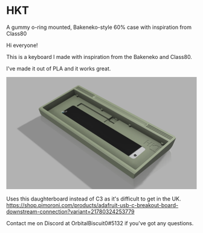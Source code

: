 # HKT
A gummy o-ring mounted, Bakeneko-style 60% case with inspiration from Class80

Hi everyone!

This is a keyboard I made with inspiration from the Bakeneko and Class80. 

I've made it out of PLA and it works great. 

![Alt text](Renders/Render%202.png)

Uses this daughterboard instead of C3 as it's difficult to get in the UK. 
https://shop.pimoroni.com/products/adafruit-usb-c-breakout-board-downstream-connection?variant=21780324253779

Contact me on Discord at OrbitalBiscuit0#5132 if you've got any questions. 